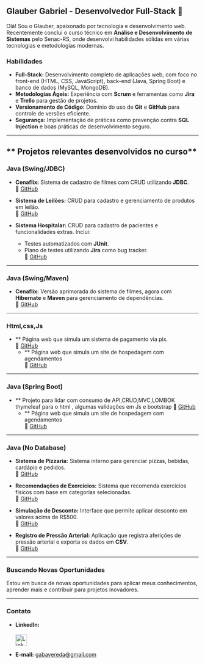 ## Glauber Gabriel - Desenvolvedor Full-Stack 🙌  

Olá! Sou o Glauber, apaixonado por tecnologia e desenvolvimento web. Recentemente concluí o curso técnico em **Análise e Desenvolvimento de Sistemas** pelo Senac-RS, onde desenvolvi habilidades sólidas em várias tecnologias e metodologias modernas.  

### **Habilidades**  

- **Full-Stack:** Desenvolvimento completo de aplicações web, com foco no front-end (HTML, CSS, JavaScript), back-end (Java, Spring Boot) e banco de dados (MySQL, MongoDB).  
- **Metodologias Ágeis:** Experiência com **Scrum** e ferramentas como **Jira** e **Trello** para gestão de projetos.  
- **Versionamento de Código:** Domínio do uso de **Git** e **GitHub** para controle de versões eficiente.  
- **Segurança:** Implementação de práticas como prevenção contra **SQL Injection** e boas práticas de desenvolvimento seguro.  

---

## ** Projetos relevantes desenvolvidos no curso**  



### **Java (Swing/JDBC)**  
- **Cenaflix:** Sistema de cadastro de filmes com CRUD utilizando **JDBC**.  
  🔗 [GitHub](https://github.com/Gabavereda/ATV_2_UC10_Aluno_Glauber_CenaFlix_JDBC)  

- **Sistema de Leilões:** CRUD para cadastro e gerenciamento de produtos em leilão.  
  🔗 [GitHub](https://github.com/Gabavereda/LeiloesTDSat)  

- **Sistema Hospitalar:** CRUD para cadastro de pacientes e funcionalidades extras. Inclui:  
  - Testes automatizados com **JUnit**.  
  - Plano de testes utilizando **Jira** como bug tracker.  
  🔗 [GitHub](https://github.com/Gabavereda/SistemaHospitalar_MOD3_UC11_ATV1)  

---

### **Java (Swing/Maven)**  
- **Cenaflix:** Versão aprimorada do sistema de filmes, agora com **Hibernate** e **Maven** para gerenciamento de dependências.  
  🔗 [GitHub](https://github.com/Gabavereda/Cenaflix)  

---

### **Html,css,Js**  
- ** Página web que simula um sistema de pagamento via pix. <br>
   🔗 [GitHub](https://github.com/Gabavereda/metodosPagamentos)
  - ** Página web que simula um site de hospedagem com agendamentos <br>
   🔗 [GitHub](https://github.com/Gabavereda/reservaHospedagem)   

---

### **Java (Spring Boot)**  
- ** Projeto para lidar com consumo de API,CRUD,MVC,LOMBOK  <br>
thymeleaf para o html , algumas validações em Js e bootstrap
   🔗 [GitHub](https://github.com/Gabavereda/ReviewFilmes-Revisado)
  - ** Página web que simula um site de hospedagem com agendamentos <br>
   🔗 [GitHub](https://github.com/Gabavereda/reservaHospedagem)  


---

### **Java (No Database)**  
- **Sistema de Pizzaria:** Sistema interno para gerenciar pizzas, bebidas, cardápio e pedidos.  
  🔗 [GitHub](https://github.com/Gabavereda/ATIVIDADE-MOD2-UC6-CONSOLE-PIZZARIA)  

- **Recomendações de Exercícios:** Sistema que recomenda exercícios físicos com base em categorias selecionadas.  
  🔗 [GitHub](https://github.com/Gabavereda/ATV3_UC7_MOD2)  

- **Simulação de Desconto:** Interface que permite aplicar desconto em valores acima de R$500.  
  🔗 [GitHub](https://github.com/Gabavereda/ATV1_UC9_MODULO2)  

- **Registro de Pressão Arterial:** Aplicação que registra aferições de pressão arterial e exporta os dados em **CSV**.  
  🔗 [GitHub](https://github.com/Gabavereda/Atividade4Csv)  

---

### **Buscando Novas Oportunidades**  

Estou em busca de novas oportunidades para aplicar meus conhecimentos, aprender mais e contribuir para projetos inovadores.  

---

### **Contato**  

- **LinkedIn:**  
  <a href="https://www.linkedin.com/in/glauber-vereda-073159273/" target="_blank">  
    <img src="https://cdn-icons-png.flaticon.com/512/174/174857.png" alt="LinkedIn" width="30" height="30">  
  </a>  

- **E-mail:** gabavereda@gmail.com  
